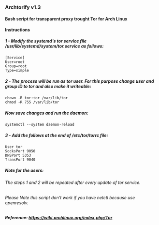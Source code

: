 ### Archtorify v1.3

#### Bash script for transparent proxy trought Tor for Arch Linux




#### Instructions 


##### 1 - Modify the systemd's tor service file /usr/lib/systemd/system/tor.service as follows:
```
[Service]
User=root
Group=root
Type=simple
```


##### 2 - The process will be run as tor user. For this purpose change user and group ID to tor and also make it writeable: 
```
chown -R tor:tor /var/lib/tor
chmod -R 755 /var/lib/tor
```

##### Now save changes and run the daemon: 
```
systemctl --system daemon-reload
```


##### 3 - Add the follows at the end of /etc/tor/torrc file:
```
User tor
SocksPort 9050
DNSPort 5353
TransPort 9040
````

##### Note for the users:

###### The steps 1 and 2 will be repeated after every update of tor service.

###### Please Note this script don't work if you have netctl because use openresolv.


##### Reference: https://wiki.archlinux.org/index.php/Tor

